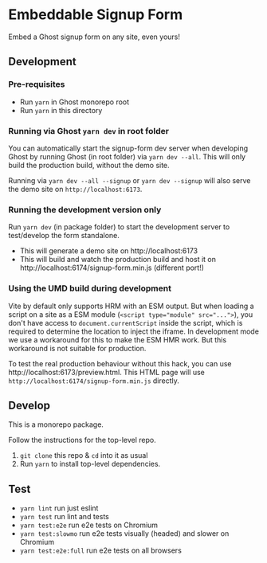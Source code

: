 # Embeddable Signup Form

Embed a Ghost signup form on any site, even yours!

## Development

### Pre-requisites

- Run `yarn` in Ghost monorepo root
- Run `yarn` in this directory

### Running via Ghost `yarn dev` in root folder

You can automatically start the signup-form dev server when developing Ghost by running Ghost (in root folder) via `yarn dev --all`. This will only build the production build, without the demo site.

Running via `yarn dev --all --signup` or `yarn dev --signup` will also serve the demo site on `http://localhost:6173`.

### Running the development version only

Run `yarn dev` (in package folder) to start the development server to test/develop the form standalone. 
- This will generate a demo site on http://localhost:6173
- This will build and watch the production build and host it on http://localhost:6174/signup-form.min.js (different port!)

### Using the UMD build during development

Vite by default only supports HRM with an ESM output. But when loading a script on a site as a ESM module (`<script type="module" src="...">`), you don't have access to `document.currentScript` inside the script, which is required to determine the location to inject the iframe. In development mode we use a workaround for this to make the ESM HMR work. But this workaround is not suitable for production.

To test the real production behaviour without this hack, you can use http://localhost:6173/preview.html. This HTML page will use `http://localhost:6174/signup-form.min.js` directly. 

## Develop

This is a monorepo package.

Follow the instructions for the top-level repo.
1. `git clone` this repo & `cd` into it as usual
2. Run `yarn` to install top-level dependencies.


## Test

- `yarn lint` run just eslint
- `yarn test` run lint and tests
- `yarn test:e2e` run e2e tests on Chromium
- `yarn test:slowmo` run e2e tests visually (headed) and slower on Chromium
- `yarn test:e2e:full` run e2e tests on all browsers
